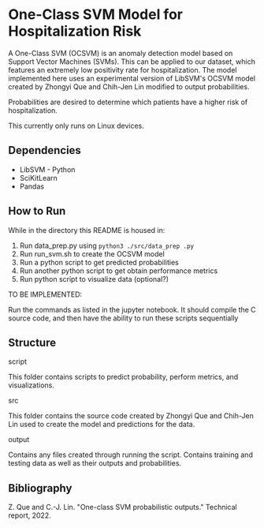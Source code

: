 # One-Class SVM Model for Hospitalization Risk 

A One-Class SVM (OCSVM) is an anomaly detection model based on Support Vector Machines (SVMs). This can be applied to our dataset, which features an extremely low positivity rate for hospitalization. The model implemented here uses an experimental version of LibSVM's OCSVM model created by Zhongyi Que and Chih-Jen Lin modified to output probabilities.

Probabilities are desired to determine which patients have a higher risk of hospitalization.

This currently only runs on Linux devices.

## Dependencies
* LibSVM - Python
* SciKitLearn
* Pandas

## How to Run
While in the directory this README is housed in:
1. Run data_prep.py using `python3 ./src/data_prep .py`
2. Run run_svm.sh to create the OCSVM model
3. Run a python script to get predicted probabilities
4. Run another python script to get obtain performance metrics
5. Run python script to visualize data (optional?)

TO BE IMPLEMENTED:

Run the commands as listed in the jupyter notebook. It should compile the C source code, and then have the ability to run these scripts sequentially

## Structure

script

This folder contains scripts to predict probability, perform metrics, and visualizations.

src

This folder contains the source code created by Zhongyi Que and Chih-Jen Lin used to create the model and predictions for the data.

output

Contains any files created through running the script. Contains training and testing data as well as their outputs and probabilities.

## Bibliography

Z. Que and C.-J. Lin. "One-class SVM probabilistic outputs." Technical report, 2022.

